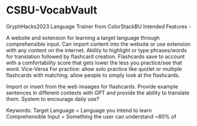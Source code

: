 # CSBU-VocabVault
GryphHacks2023 Language Trainer from ColorStackBU
Intended Features - 

A website and extension for learning a target language through comprehensible input.
Can import content into the website or use extension with any content on the internet.
Ability to highlight or type phrases/words for translation followed by flashcard creation.
Flashcards save to account with a comfortability score that gets lower the less you practice/see that word. Vice-Versa
For practice:
  allow solo practice like quizlet or multiple flashcards with matching. 
  allow people to simply look at the flashcards.
  
Import or insert from the web imaages for flashcards.
Provide example sentences in different contexts with GPT and provide the ability to translate them.
System to encourage daily use?


Keywords:
Target Language = Language you intend to learn
Comprehensible Input = Something the user can understand ~80% of
